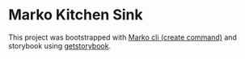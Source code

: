 # Marko Kitchen Sink

This project was bootstrapped with [Marko cli (create command)](https://github.com/marko-js/marko-cli) and storybook using [getstorybook](https://www.npmjs.com/package/@storybook/cli).

